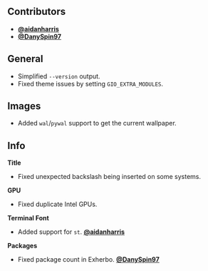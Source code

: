 ## Contributors

- [**@aidanharris**](https://github.com/aidanharris)
- [**@DanySpin97**](https://github.com/DanySpin97)


## General

- Simplified `--version` output.
- Fixed theme issues by setting `GIO_EXTRA_MODULES`.


## Images

- Added `wal`/`pywal` support to get the current wallpaper.


## Info

**Title**

- Fixed unexpected backslash being inserted on some systems.

**GPU**

- Fixed duplicate Intel GPUs.

**Terminal Font**

- Added support for `st`. [**@aidanharris**](https://github.com/aidanharris)

**Packages**

- Fixed package count in Exherbo. [**@DanySpin97**](https://github.com/DanySpin97)
